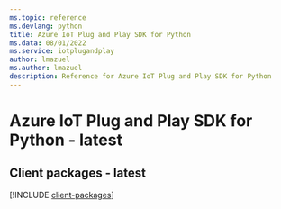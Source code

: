 ```yaml
---
ms.topic: reference
ms.devlang: python
title: Azure IoT Plug and Play SDK for Python
ms.data: 08/01/2022
ms.service: iotplugandplay
author: lmazuel
ms.author: lmazuel
description: Reference for Azure IoT Plug and Play SDK for Python
---
```

# Azure IoT Plug and Play SDK for Python - latest

## Client packages - latest
[!INCLUDE [client-packages](iot-plug-and-play-client-index.md)]